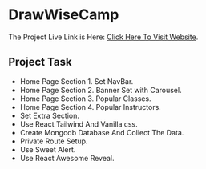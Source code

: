 # DrawWiseCamp

The Project Live Link is Here: [Click Here To Visit Website](https://kingdom-of-toys.web.app).

## Project Task

-  Home Page Section 1. Set NavBar.
-  Home Page Section 2.  Banner Set with Carousel.
-  Home Page Section 3. Popular Classes.  
-  Home Page Section 4. Popular Instructors. 
-  Set Extra Section.
-  Use React Tailwind And Vanilla css.
-  Create Mongodb Database And Collect The Data.
-  Private Route Setup.
-  Use Sweet Alert.
- Use React Awesome Reveal.